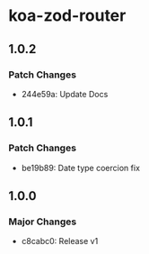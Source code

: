 # koa-zod-router

## 1.0.2

### Patch Changes

- 244e59a: Update Docs

## 1.0.1

### Patch Changes

- be19b89: Date type coercion fix

## 1.0.0

### Major Changes

- c8cabc0: Release v1

